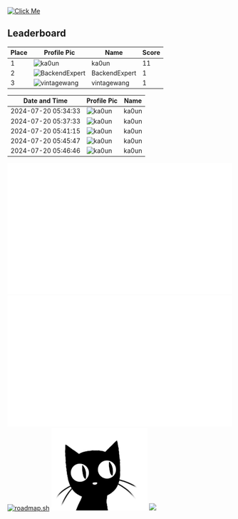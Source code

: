 
[![Click Me](https://via.placeholder.com/200)](https://github.com/ka0un/ka0un/issues/new?title=Cookie+Click&body=I+clicked+the+cookie!)

## Leaderboard

<!-- LEADERBOARD_START -->
| Place | Profile Pic | Name | Score |
|-------|-------------|------|-------|
| 1 | ![ka0un](https://github.com/ka0un.png?size=40) | ka0un |  11 |
| 2 | ![BackendExpert](https://github.com/BackendExpert.png?size=40) | BackendExpert |  1 |
| 3 | ![vintagewang](https://github.com/vintagewang.png?size=40) | vintagewang |  1 |

<!-- LEADERBOARD_END -->
<!-- LAST_START -->
| Date and Time | Profile Pic | Name |
|--------------|-------------|------|
| 2024-07-20 05:34:33 | ![ka0un](https://github.com/ka0un.png?size=40) | ka0un |
| 2024-07-20 05:37:33 | ![ka0un](https://github.com/ka0un.png?size=40) | ka0un |
| 2024-07-20 05:41:15 | ![ka0un](https://github.com/ka0un.png?size=40) | ka0un |
| 2024-07-20 05:45:47 | ![ka0un](https://github.com/ka0un.png?size=40) | ka0un |
| 2024-07-20 05:46:46 | ![ka0un](https://github.com/ka0un.png?size=40) | ka0un |
<!-- LAST_END -->

![](https://raw.githubusercontent.com/ka0un/profilestats/master/generated/overview.svg#gh-dark-mode-only) ![](https://raw.githubusercontent.com/ka0un/profilestats/master/generated/languages.svg#gh-dark-mode-only) 
[![roadmap.sh](https://roadmap.sh/card/wide/644a81e7e27257737498eefa?variant=dark&roadmaps=java%2Cbackend%2Cspring-boot%2Csoftware-design-architecture)](https://roadmap.sh/u/aaa) ![](https://github.com/ka0un/CalC/blob/main/cat.gif?raw=true)
![](https://hit.yhype.me/github/profile?user_id=88395585)
